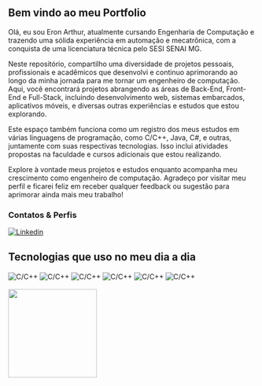 ## Bem vindo ao meu Portfolio 
Olá, eu sou Eron Arthur, atualmente cursando Engenharia de Computação e trazendo uma sólida experiência em automação e mecatrônica, com a conquista de uma licenciatura técnica pelo SESI SENAI MG.

Neste repositório, compartilho uma diversidade de projetos pessoais, profissionais e acadêmicos que desenvolvi e continuo aprimorando ao longo da minha jornada para me tornar um engenheiro de computação. Aqui, você encontrará projetos abrangendo as áreas de Back-End, Front-End e Full-Stack, incluindo desenvolvimento web, sistemas embarcados, aplicativos móveis, e diversas outras experiências e estudos que estou explorando.

Este espaço também funciona como um registro dos meus estudos em várias linguagens de programação, como C/C++, Java, C#, e outras, juntamente com suas respectivas tecnologias. Isso inclui atividades propostas na faculdade e cursos adicionais que estou realizando.

Explore à vontade meus projetos e estudos enquanto acompanha meu crescimento como engenheiro de computação. Agradeço por visitar meu perfil e ficarei feliz em receber qualquer feedback ou sugestão para aprimorar ainda mais meu trabalho!

### Contatos & Perfis 
[![Linkedin](https://img.shields.io/badge/LinkedIn-0077B5?style=for-the-badge&logo=linkedin&logoColor=white)](https://www.linkedin.com/in/eron-arthur-80644a187/)



## Tecnologias que uso no meu dia a dia 
<div style="display: inline_block">
    <img align="center" alt="C/C++" src="https://img.shields.io/badge/C%2B%2B-00599C?style=for-the-badge&logo=python&logoColor=white"/>
    <img align="center" alt="C/C++" src="https://img.shields.io/badge/Java-ED8B00?style=for-the-badge&logo=openjdk&logoColor=white"/>
    <img align="center" alt="C/C++" src="https://img.shields.io/badge/React-20232A?style=for-the-badge&logo=react&logoColor=61DAFB"/>
    <img align="center" alt="C/C++" src="https://img.shields.io/badge/C%23-239120?style=for-the-badge&logo=c-sharp&logoColor=white"/>
    <img align="center" alt="C/C++" src="https://img.shields.io/badge/HTML-239120?style=for-the-badge&logo=html5&logoColor=white"/>
    <img align="center" alt="C/C++" src="https://img.shields.io/badge/CSS-239120?&style=for-the-badge&logo=css3&logoColor=white"/>

<div>

<div><BR>
  <a href="https://github.com/SrEron">
  <img height="180em" src="https://github-readme-stats-eight-theta.vercel.app/api?username=SrEron&show_icons=true&theme=onedark&include_all_commits=true&count_private=true"/>
<div>



